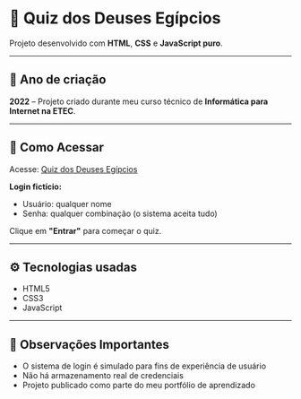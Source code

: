# 🌅 Quiz dos Deuses Egípcios

Projeto desenvolvido com **HTML**, **CSS** e **JavaScript puro**.

---

## 📅 Ano de criação

**2022** – Projeto criado durante meu curso técnico de **Informática para Internet na ETEC**.

---

## 🚀 Como Acessar

Acesse: [Quiz dos Deuses Egípcios](https://tiphanynemet.github.io/quizdeuses/index.html) 

**Login fictício:**
- Usuário: qualquer nome
- Senha: qualquer combinação (o sistema aceita tudo)

Clique em **"Entrar"** para começar o quiz.

---

## ⚙️ Tecnologias usadas

- HTML5  
- CSS3  
- JavaScript

---

## 📌 Observações Importantes

- O sistema de login é simulado para fins de experiência de usuário  
- Não há armazenamento real de credenciais  
- Projeto publicado como parte do meu portfólio de aprendizado
